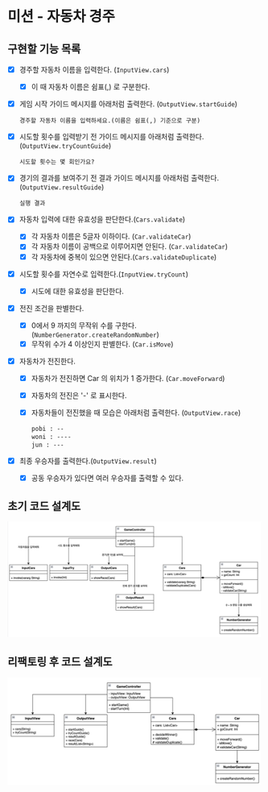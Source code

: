 # 미션 - 자동차 경주

## 구현할 기능 목록

- [x] 경주할 자동차 이름을 입력한다.  (`InputView.cars`)
  - [x] 이 때 자동차 이름은 쉼표(,) 로 구분한다.
- [x] 게임 시작 가이드 메시지를 아래처럼 출력한다. (`OutputView.startGuide`)
  ```
  경주할 자동차 이름을 입력하세요.(이름은 쉼표(,) 기준으로 구분)
  ```
- [x] 시도할 횟수를 입력받기 전 가이드 메시지를 아래처럼 출력한다. (`OutputView.tryCountGuide`)
  ```
  시도할 횟수는 몇 회인가요?
  ```
- [x] 경기의 결과를 보여주기 전 결과 가이드 메시지를 아래처럼 출력한다. (`OutputView.resultGuide`) 
  ```
  실행 결과
  ```
  
- [x] 자동차 입력에 대한 유효성을 판단한다.(`Cars.validate`) 
  - [x] 각 자동차 이름은 5글자 이하이다. (`Car.validateCar`)
  - [x] 각 자동차 이름이 공백으로 이루어지면 안된다. (`Car.validateCar`)
  - [x] 각 자동차에 중복이 있으면 안된다.(`Cars.validateDuplicate`)
- [x] 시도할 횟수를 자연수로 입력한다.(`InputView.tryCount`)
  - [x] 시도에 대한 유효성을 판단한다. 
- [x] 전진 조건을 판별한다.
  - [x] 0에서 9 까지의 무작위 수를 구한다. (`NumberGenerator.createRandomNumber`)
  - [x] 무작위 수가 4 이상인지 판별한다. (`Car.isMove`)
- [x] 자동차가 전진한다.
  - [x] 자동차가 전진하면 Car 의 위치가 1 증가한다. (`Car.moveForward`)
  - [x] 자동차의 전진은 '-' 로 표시한다.
  - [x] 자동차들이 전진했을 때 모습은 아래처럼 출력한다. (`OutputView.race`)
      ```
      pobi : --
      woni : ----
      jun : ---
      ```


- [x] 최종 우승자를 출력한다.(`OutputView.result`)
  - [x] 공동 우승자가 있다면 여러 우승자를 출력할 수 있다.

## 초기 코드 설계도
![img.png](racingcar_uml_ver1.png)

## 리팩토링 후 코드 설계도
![img.png](racingcar_uml_ver2.png)





